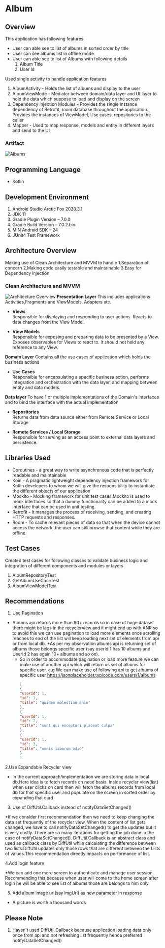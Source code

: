 # Album

## Overview

This application has following features

* User can able see to list of albums in sorted order by title
* User can see albums list in offline mode
* User can able see to list of Albums with following details
    1. Album Title
    2. User Id

Used single activity to handle application features

1. AlbumActivity - Holds the list of albums and display to the user
3. AlbumViewMode - Mediator between domain/data layer and UI layer to hold the data which suppose to
   load and display on the screen
4. Dependency Injection Modules - Provides the single instance dependency of Retrofit, room database
   throughout the application. Provides the instances of ViewModel, Use cases, repositories to the
   caller
5. Mapper - Used to map response, models and entity in different layers and send to the UI

### Artifact

![Albums](docs/albums_list.png)

## Programming Language

- Kotlin

## Development Environment

1. Android Studio Arctic Fox 2020.3.1
2. JDK 11
3. Gradle Plugin Version – 7.0.0
4. Gradle Build Version – 7.0.2.bin
5. MIN Android SDK – 24
4. JUnit4 Test Framework

## Architecture Overview

Making use of Clean Architecture and MVVM to handle 1.Separation of concern 2.Making code easily
testable and maintainable 3.Easy for Dependency injection

### Clean Architecture and MVVM

![Architecture Overview](docs/architecture.png)
**Presentation Layer**
This includes applications Activities,Fragments and ViewModels, Adapters etc.

- **Views**  
  Responsible for displaying and responding to user actions. Reacts to data changes from the View
  Model.

- **View Models**  
  Responsible for exposing and preparing data to be presented by a View. Exposes observables for
  Views to react to. It should not hold any reference to any View.

**Domain Layer**
Contains all the use cases of application which holds the business actions

- **Use Cases**  
  Responsible for encapsulating a specific business action, performs integration and orchestration
  with the data layer, and mapping between entity and data models.

**Data layer**
To have 1 or multiple implementations of the Domain's interfaces and to bind the interface with the
actual implementation

- **Repositories**  
  Returns data from data source either from Remote Service or Local Storage
  
- **Remote Services / Local Storage**  
  Responsible for serving as an access point to external data layers and persistence.

## Libraries Used

* Coroutines - a great way to write asynchronous code that is perfectly readable and maintainable
* Koin - A pragmatic lightweight dependency injection framework for Kotlin developers to whom we
  will give the responsibility to instantiate the different objects of our application
* Mockito - Mocking framework for unit test cases.Mockito is used to mock interfaces so that a dummy
  functionality can be added to a mock interface that can be used in unit testing.
* Retrofit - It manages the process of receiving, sending, and creating HTTP requests and responses.
* Room - To cache relevant pieces of data so that when the device cannot access the network, the
  user can still browse that content while they are offline.

## Test Cases

Created test cases for following classes to validate business logic and integration of different
components and modules or layers

1. AlbumRepositoryTest
2. GetAlbumUseCaseTest
3. AlbumViewModelTest

## Recommendations

1. Use Pagination

* Albums api returns more than 90+ records so in case of huge dataset there might be lags in the
  recyclerview and it might end up with ANR so to avoid this we can use pagination to load more
  elements once scrolling reaches to end of the list will keep loading next set of elements from api
  or from local db.
  *As per my observation albums api is returning set of albums those belongs specific user (say
  userId 1 has 10 albums and UserId 2 has again 10+ albums and so on).
    * So in order to accommodate pagination or load more feature we can make use of another api
      which will return us set of albums for specific user. e.g We can make use of following api to
      get albums of specific user
      https://jsonplaceholder.typicode.com/users/1/albums
      ```json
      [
      {
      "userId": 1,
      "id": 1,
      "title": "quidem molestiae enim"
      },
      {
      "userId": 1,
      "id": 2,
      "title": "sunt qui excepturi placeat culpa"
      },
      {
      "userId": 1,
      "id": 3,
      "title": "omnis laborum odio"
      }
      ]

2.Use Expandable Recycler view

* In the current approach/implementation we are storing data in local db.Here idea is to fetch
  records on need basis. Inside recycler view(list) when user clicks on card then will fetch the
  albums records from local db for that specific user and populate on the screen in sorted order by
  expanding that card.

3. Use of DiffUtil.Callback instead of notifyDataSetChanged()

*If we consider first recommendation then we need to keep changing the data set frequently of the
recycler view. When the content of list gets changed, we have to call notifyDataSetChanged() to get
the updates but it is very costly. There are so many iterations for getting the job done in the case
of notifyDataSetChanged(). DiffUtil.Callback is an abstract class and used as callback class by
DiffUtil while calculating the difference between two lists.DiffUtil updates only those rows that
are different between the Lists of values.This recommendation directly impacts on performance of
list.

4.Add login feature

*We can add one more screen to authenticate and manage user session. Recommending this because when
user will come to the home screen after login he will be able to see list of albums those are
belongs to him only.

5. Add album image url(say imgUrl) as new parameter in response

* A picture is worth a thousand words

## Please Note

1. Haven't used DiffUtil.Callback because application loading data only once from api and not
   refreshing list frequently hence preferred notifyDataSetChanged()
